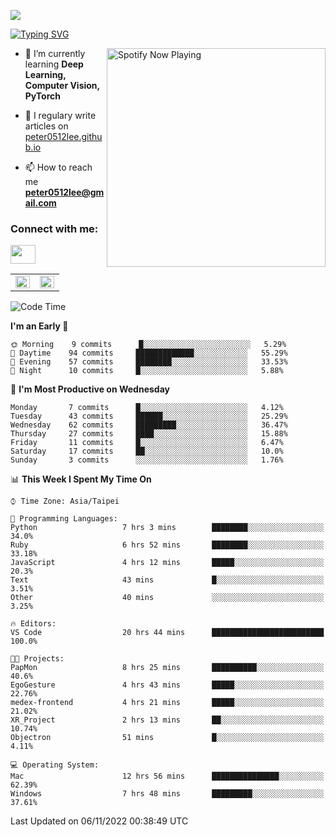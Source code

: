 ![](https://komarev.com/ghpvc/?username=peter0512lee&color=ff69b4)

[![Typing SVG](https://readme-typing-svg.herokuapp.com?color=F742BA&size=22&lines=Hi!+I'm+JYL)](https://git.io/typing-svg)

[<img src="https://spotify-now-playing.peter0512lee.vercel.app/api/spotify-playing" alt="Spotify Now Playing" width="350" align="right" />](https://open.spotify.com/user/21iyoswqgnkoe7peuesmqnhgy)

- 🌱 I’m currently learning **Deep Learning, Computer Vision, PyTorch**

- 📝 I regulary write articles on [peter0512lee.github.io](https://peter0512lee.github.io/)

- 📫 How to reach me **peter0512lee@gmail.com**

<h3 align="left">Connect with me:</h3>
<p align="left">
<a href="https://linkedin.com/in/jie-ying-li-b43a1416b" target="blank"><img align="center" src="https://raw.githubusercontent.com/rahuldkjain/github-profile-readme-generator/master/src/images/icons/Social/linked-in-alt.svg" height="30" width="40" /></a>
<!-- <a href="https://fb.com/peter0512lee" target="blank"><img align="center" src="https://raw.githubusercontent.com/rahuldkjain/github-profile-readme-generator/master/src/images/icons/Social/facebook.svg" alt="peter0512lee" height="30" width="40" /></a> -->
<!-- <a href="https://instagram.com/etiquette_ying" target="blank"><img align="center" src="https://raw.githubusercontent.com/rahuldkjain/github-profile-readme-generator/master/src/images/icons/Social/instagram.svg" alt="etiquette_ying" height="30" width="40" /></a> -->
<!-- <a href="https://medium.com/@peter0512lee" target="blank"><img align="center" src="https://raw.githubusercontent.com/rahuldkjain/github-profile-readme-generator/master/src/images/icons/Social/medium.svg" alt="@peter0512lee" height="30" width="40" /></a> -->
</p>

<table><tr><td valign="top" width="50%">

<img src="https://github-readme-stats.vercel.app/api?username=peter0512lee&hide_border=true&show_icons=true&locale=en" align="left" style="width: 100%" />

</td><td valign="top" width="50%">

<img src="https://github-readme-stats.vercel.app/api/top-langs?username=peter0512lee&hide_border=true&show_icons=true&locale=en&layout=compact" align="left" style="width: 100%" />

</td></tr></table>  

<!--START_SECTION:waka-->
![Code Time](http://img.shields.io/badge/Code%20Time-862%20hrs%2024%20mins-blue)

**I'm an Early 🐤** 

```text
🌞 Morning    9 commits      █░░░░░░░░░░░░░░░░░░░░░░░░   5.29% 
🌆 Daytime    94 commits     █████████████░░░░░░░░░░░░   55.29% 
🌃 Evening    57 commits     ████████░░░░░░░░░░░░░░░░░   33.53% 
🌙 Night      10 commits     █░░░░░░░░░░░░░░░░░░░░░░░░   5.88%

```
📅 **I'm Most Productive on Wednesday** 

```text
Monday       7 commits      █░░░░░░░░░░░░░░░░░░░░░░░░   4.12% 
Tuesday      43 commits     ██████░░░░░░░░░░░░░░░░░░░   25.29% 
Wednesday    62 commits     █████████░░░░░░░░░░░░░░░░   36.47% 
Thursday     27 commits     ████░░░░░░░░░░░░░░░░░░░░░   15.88% 
Friday       11 commits     █░░░░░░░░░░░░░░░░░░░░░░░░   6.47% 
Saturday     17 commits     ██░░░░░░░░░░░░░░░░░░░░░░░   10.0% 
Sunday       3 commits      ░░░░░░░░░░░░░░░░░░░░░░░░░   1.76%

```


📊 **This Week I Spent My Time On** 

```text
⌚︎ Time Zone: Asia/Taipei

💬 Programming Languages: 
Python                   7 hrs 3 mins        ████████░░░░░░░░░░░░░░░░░   34.0% 
Ruby                     6 hrs 52 mins       ████████░░░░░░░░░░░░░░░░░   33.18% 
JavaScript               4 hrs 12 mins       █████░░░░░░░░░░░░░░░░░░░░   20.3% 
Text                     43 mins             █░░░░░░░░░░░░░░░░░░░░░░░░   3.51% 
Other                    40 mins             ░░░░░░░░░░░░░░░░░░░░░░░░░   3.25%

🔥 Editors: 
VS Code                  20 hrs 44 mins      █████████████████████████   100.0%

🐱‍💻 Projects: 
PapMon                   8 hrs 25 mins       ██████████░░░░░░░░░░░░░░░   40.6% 
EgoGesture               4 hrs 43 mins       █████░░░░░░░░░░░░░░░░░░░░   22.76% 
medex-frontend           4 hrs 21 mins       █████░░░░░░░░░░░░░░░░░░░░   21.02% 
XR_Project               2 hrs 13 mins       ██░░░░░░░░░░░░░░░░░░░░░░░   10.74% 
Objectron                51 mins             █░░░░░░░░░░░░░░░░░░░░░░░░   4.11%

💻 Operating System: 
Mac                      12 hrs 56 mins      ███████████████░░░░░░░░░░   62.39% 
Windows                  7 hrs 48 mins       █████████░░░░░░░░░░░░░░░░   37.61%

```


 Last Updated on 06/11/2022 00:38:49 UTC
<!--END_SECTION:waka-->


<!--
**peter0512lee/peter0512lee** is a ✨ _special_ ✨ repository because its `README.md` (this file) appears on your GitHub profile.

